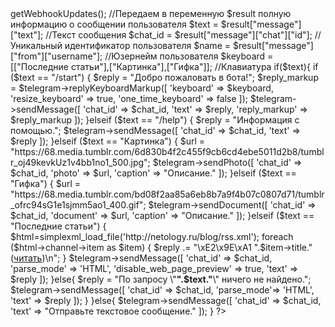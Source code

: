<?php
    include('https://github.com/irazasyed/telegram-bot-sdk'); //Подключаем библиотеку
    use Telegram\Bot\Api; 

    $telegram = new Api('957977940:AAHKu9So6TgSD5BmDkUdn8ZdxMl3CTApLSU'); //Устанавливаем токен, полученный у BotFather
    $result = $telegram -> getWebhookUpdates(); //Передаем в переменную $result полную информацию о сообщении пользователя
    
    $text = $result["message"]["text"]; //Текст сообщения
    $chat_id = $result["message"]["chat"]["id"]; //Уникальный идентификатор пользователя
    $name = $result["message"]["from"]["username"]; //Юзернейм пользователя
    $keyboard = [["Последние статьи"],["Картинка"],["Гифка"]]; //Клавиатура

    if($text){
         if ($text == "/start") {
            $reply = "Добро пожаловать в бота!";
            $reply_markup = $telegram->replyKeyboardMarkup([ 'keyboard' => $keyboard, 'resize_keyboard' => true, 'one_time_keyboard' => false ]);
            $telegram->sendMessage([ 'chat_id' => $chat_id, 'text' => $reply, 'reply_markup' => $reply_markup ]);
        }elseif ($text == "/help") {
            $reply = "Информация с помощью.";
            $telegram->sendMessage([ 'chat_id' => $chat_id, 'text' => $reply ]);
        }elseif ($text == "Картинка") {
            $url = "https://68.media.tumblr.com/6d830b4f2c455f9cb6cd4ebe5011d2b8/tumblr_oj49kevkUz1v4bb1no1_500.jpg";
            $telegram->sendPhoto([ 'chat_id' => $chat_id, 'photo' => $url, 'caption' => "Описание." ]);
        }elseif ($text == "Гифка") {
            $url = "https://68.media.tumblr.com/bd08f2aa85a6eb8b7a9f4b07c0807d71/tumblr_ofrc94sG1e1sjmm5ao1_400.gif";
            $telegram->sendDocument([ 'chat_id' => $chat_id, 'document' => $url, 'caption' => "Описание." ]);
        }elseif ($text == "Последние статьи") {
            $html=simplexml_load_file('http://netology.ru/blog/rss.xml');
            foreach ($html->channel->item as $item) {
	     $reply .= "\xE2\x9E\xA1 ".$item->title." (<a href='".$item->link."'>читать</a>)\n";
        	}
            $telegram->sendMessage([ 'chat_id' => $chat_id, 'parse_mode' => 'HTML', 'disable_web_page_preview' => true, 'text' => $reply ]);
        }else{
        	$reply = "По запросу \"<b>".$text."</b>\" ничего не найдено.";
        	$telegram->sendMessage([ 'chat_id' => $chat_id, 'parse_mode'=> 'HTML', 'text' => $reply ]);
        }
    }else{
    	$telegram->sendMessage([ 'chat_id' => $chat_id, 'text' => "Отправьте текстовое сообщение." ]);
    }
?>
